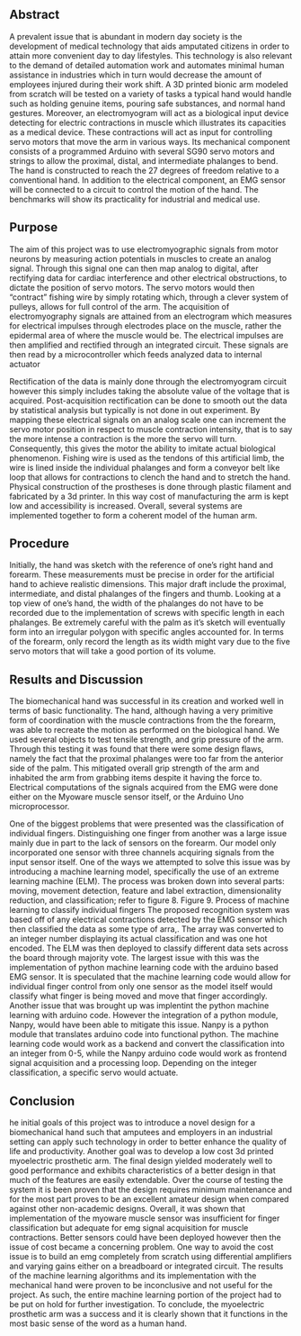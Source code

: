 <h2>Abstract</h2>
<p>A prevalent issue that is abundant in modern day society is the development of medical technology that aids amputated citizens in order to attain more convenient day to day lifestyles. This technology is also relevant to the demand of detailed automation work and automates minimal human assistance in industries which in turn would decrease the amount of employees injured during their work shift. A 3D printed bionic arm modeled from scratch will be tested on a variety of tasks a typical hand would handle such as holding genuine items, pouring safe substances, and normal hand gestures. Moreover, an electromyogram will act as a biological input device detecting for electric contractions in muscle which illustrates its capacities as a medical device. These contractions will act as input for controlling servo motors that move the arm in various ways. Its mechanical component consists of a programmed Arduino with several SG90 servo motors and strings to allow the proximal, distal, and intermediate phalanges to bend. The hand is constructed to reach the 27 degrees of freedom relative to a conventional hand. In addition to the electrical component, an EMG sensor will be connected to a circuit to control the motion of the hand. The benchmarks will show its practicality for industrial and medical use.
</p>
<h2>Purpose</h2>
<p>The aim of this project was to use electromyographic signals from motor neurons by measuring action potentials in muscles to create an analog signal. Through this signal one can then map analog to digital, after rectifying data for cardiac interference and other electrical obstructions, to dictate the position of servo motors. The servo motors would then “contract” fishing wire by simply rotating which, through a clever system of pulleys, allows for full control of the arm. The acquisition of electromyography signals are attained from an electrogram which measures for electrical impulses through electrodes place on the muscle, rather the epidermal area of where the muscle would be. The electrical impulses are then amplified and rectified through an integrated circuit. These signals are then read by a microcontroller which feeds analyzed data to internal actuator</p>
<p>Rectification of the data is mainly done through the electromyogram circuit however this simply includes taking the absolute value of the voltage that is acquired. Post-acquisition rectification can be done to smooth out the data by statistical analysis but typically is not done in out experiment. By mapping these electrical signals on an analog scale one can increment the servo motor position in respect to muscle contraction intensity, that is to say the more intense a contraction is the more the servo will turn. Consequently, this gives the motor the ability to imitate actual biological phenomenon. Fishing wire is used as the tendons of this artificial limb, the wire is lined inside the individual phalanges and form a conveyor belt like loop that allows for contractions to clench the hand and to stretch the hand. Physical construction of the prostheses is done through plastic filament and fabricated by a 3d printer. In this way cost of manufacturing the arm is kept low and accessibility is increased. Overall, several systems are implemented together to form a coherent model of the human arm.</p>
<h2>Procedure</h2>
  <p>Initially, the hand was sketch with the reference of one’s right hand and forearm. These measurements must be precise in order for the artificial hand to achieve realistic dimensions. This major draft include the proximal, intermediate, and distal phalanges of the fingers and thumb. Looking at a top view of one’s hand, the width of the phalanges do not have to be recorded due to the implementation of screws with specific length in each phalanges. Be extremely careful with the palm as it’s sketch will eventually form into an irregular polygon with specific angles accounted for. In terms of the forearm, only record the length as its width might vary due to the five servo motors that will take a good portion of its volume.
</p>

<h2>Results and Discussion </h2>
  <p>The biomechanical hand was successful in its creation and worked well in terms of basic functionality. The hand, although having a very primitive form of coordination with the muscle contractions from the the forearm, was able to recreate the motion as performed on the biological hand. We used several objects to test tensile strength, and grip pressure of the arm. Through this testing it was found that there were some design flaws, namely the fact that the proximal  phalanges were too far from the anterior side of the palm. This mitigated overall grip strength of the arm and inhabited the arm from grabbing items despite it having the force to. 
Electrical computations of the signals acquired from the EMG were done either on the Myoware muscle sensor itself, or the Arduino Uno microprocessor.
</p>
<p>
  One of the biggest problems that were presented was the classification of individual fingers. Distinguishing one finger from another was a large issue mainly due in part to the lack of sensors on the forearm. Our model only incorporated one sensor with three channels acquiring signals from the input sensor itself. One of the ways we attempted to solve this issue was by introducing a machine learning model, specifically the use of an extreme learning machine (ELM). The process was broken down into several parts: moving, movement detection, feature and label extraction, dimensionality reduction, and classification; refer to figure 8.
Figure 9. Process of machine learning to classify individual fingers
The proposed recognition system was based off of any electrical contractions detected by the EMG sensor which then classified the data as some type of arra,. The array was converted to an integer number displaying its actual classification and was one hot encoded. The ELM was then deployed to classify different data sets across the board through majority vote. The largest issue with this was the implementation of python machine learning code with the arduino based EMG sensor. It is speculated that the machine learning code would allow for individual finger control from only one sensor as the model itself would classify what finger is being moved and move that finger accordingly. Another issue that was brought up was implentint the python machine learning with arduino code. However the integration of a python module, Nanpy, would have been able to mitigate this issue. Nanpy is a python module that translates arduino code into functional python. The machine learning code would work as a backend and convert the classification into an integer from 0-5, while the Nanpy arduino code would work as frontend signal acquisition and a processing loop. Depending on the integer classification, a specific servo would actuate.
  </p>
<h2>Conclusion</h2>
  <p>he initial goals of this project was to introduce a novel design for a biomechanical hand such that amputees and employers in an industrial setting can apply such technology in order to better enhance the quality of life and productivity. Another goal was to develop a low cost 3d printed myoelectric prosthetic arm. The final design yielded moderately well to good performance and exhibits characteristics of a better design in that much of the features are easily extendable. Over the course of testing the system it is been proven that the design requires minimum maintenance and for the most part proves to be an excellent amateur design when compared against other non-academic designs. Overall, it was shown that implementation of the myoware muscle sensor was insufficient for finger classification but adequate for emg signal acquisition for muscle contractions. Better sensors could have been deployed however then the issue of cost became a concerning problem. One way to avoid the cost issue is to build an emg completely from scratch using differential amplifiers and varying gains either on a breadboard or integrated circuit. The results of the machine learning algorithms and its implementation with the mechanical hand were proven to be inconclusive and not useful for the project. As such, the entire machine learning portion of the project had to be put on hold for further investigation. To conclude, the myoelectric prosthetic arm was a success and it is clearly shown that it functions in the most basic sense of the word as a human hand.
</p>

